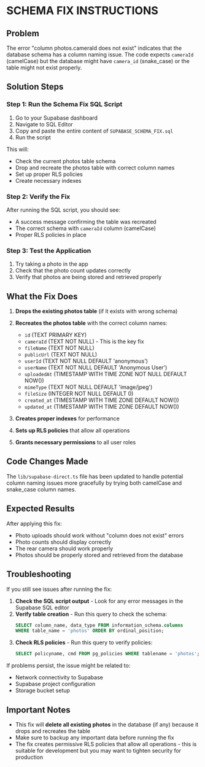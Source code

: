 # SCHEMA FIX INSTRUCTIONS

## Problem
The error "column photos.cameraId does not exist" indicates that the database schema has a column naming issue. The code expects `cameraId` (camelCase) but the database might have `camera_id` (snake_case) or the table might not exist properly.

## Solution Steps

### Step 1: Run the Schema Fix SQL Script
1. Go to your Supabase dashboard
2. Navigate to SQL Editor
3. Copy and paste the entire content of `SUPABASE_SCHEMA_FIX.sql`
4. Run the script

This will:
- Check the current photos table schema
- Drop and recreate the photos table with correct column names
- Set up proper RLS policies
- Create necessary indexes

### Step 2: Verify the Fix
After running the SQL script, you should see:
- A success message confirming the table was recreated
- The correct schema with `cameraId` column (camelCase)
- Proper RLS policies in place

### Step 3: Test the Application
1. Try taking a photo in the app
2. Check that the photo count updates correctly
3. Verify that photos are being stored and retrieved properly

## What the Fix Does

1. **Drops the existing photos table** (if it exists with wrong schema)
2. **Recreates the photos table** with the correct column names:
   - `id` (TEXT PRIMARY KEY)
   - `cameraId` (TEXT NOT NULL) - This is the key fix
   - `fileName` (TEXT NOT NULL)
   - `publicUrl` (TEXT NOT NULL)
   - `userId` (TEXT NOT NULL DEFAULT 'anonymous')
   - `userName` (TEXT NOT NULL DEFAULT 'Anonymous User')
   - `uploadedAt` (TIMESTAMP WITH TIME ZONE NOT NULL DEFAULT NOW())
   - `mimeType` (TEXT NOT NULL DEFAULT 'image/jpeg')
   - `fileSize` (INTEGER NOT NULL DEFAULT 0)
   - `created_at` (TIMESTAMP WITH TIME ZONE DEFAULT NOW())
   - `updated_at` (TIMESTAMP WITH TIME ZONE DEFAULT NOW())

3. **Creates proper indexes** for performance
4. **Sets up RLS policies** that allow all operations
5. **Grants necessary permissions** to all user roles

## Code Changes Made

The `lib/supabase-direct.ts` file has been updated to handle potential column naming issues more gracefully by trying both camelCase and snake_case column names.

## Expected Results

After applying this fix:
- Photo uploads should work without "column does not exist" errors
- Photo counts should display correctly
- The rear camera should work properly
- Photos should be properly stored and retrieved from the database

## Troubleshooting

If you still see issues after running the fix:

1. **Check the SQL script output** - Look for any error messages in the Supabase SQL editor
2. **Verify table creation** - Run this query to check the schema:
   ```sql
   SELECT column_name, data_type FROM information_schema.columns 
   WHERE table_name = 'photos' ORDER BY ordinal_position;
   ```
3. **Check RLS policies** - Run this query to verify policies:
   ```sql
   SELECT policyname, cmd FROM pg_policies WHERE tablename = 'photos';
   ```

If problems persist, the issue might be related to:
- Network connectivity to Supabase
- Supabase project configuration
- Storage bucket setup

## Important Notes

- This fix will **delete all existing photos** in the database (if any) because it drops and recreates the table
- Make sure to backup any important data before running the fix
- The fix creates permissive RLS policies that allow all operations - this is suitable for development but you may want to tighten security for production